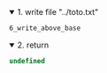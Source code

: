 <details open>
  <summary>1. write file "../toto.txt"</summary>

```txt
6_write_above_base
```
</details>

<details open>
  <summary>2. return</summary>

```js
undefined
```
</details>